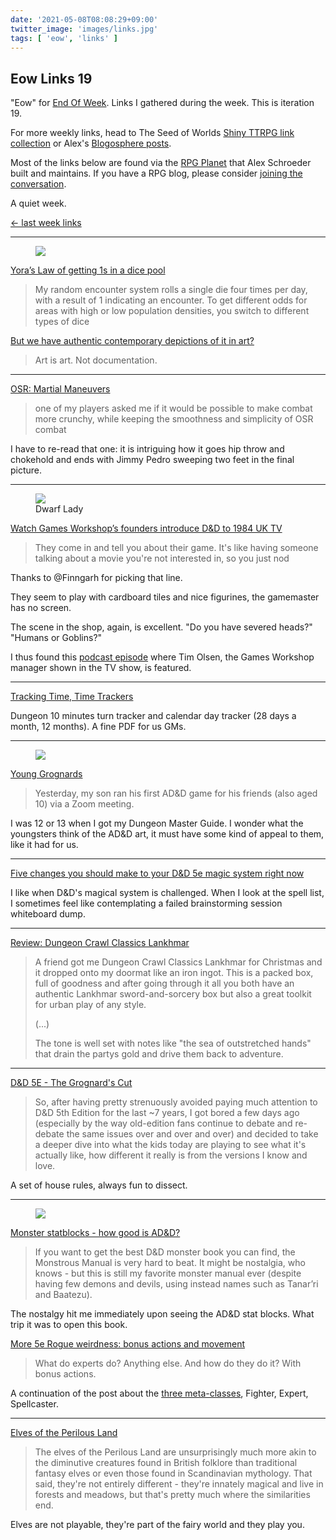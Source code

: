 ```yaml
---
date: '2021-05-08T08:08:29+09:00'
twitter_image: 'images/links.jpg'
tags: [ 'eow', 'links' ]
---
```


## Eow Links 19

"Eow" for [End Of Week](/#eow). Links I gathered during the week. This is iteration 19.

For more weekly links, head to The Seed of Worlds [Shiny TTRPG link collection](https://seedofworlds.blogspot.com/search/label/weekly%20links) or Alex's [Blogosphere posts](https://alexschroeder.ch/wiki/Blogosphere).

Most of the links below are found via the [RPG Planet](https://campaignwiki.org/rpg/) that Alex Schroeder built and maintains. If you have a RPG blog, please consider [joining the conversation](https://campaignwiki.org/wiki/Planet/Please_join!).

A quiet week.

[← last week links](20210502.html?t=Eow_Links_18&f=eow19)

<hr/>

<figure class="right smallest">
<a href="https://github.com/jmettraux/rpg.scad/blob/2bb4003de0b1feee70836f5e1b206b72ba636e41/_stl/dicetower.stl"><img src="images/20210508_double1.jpg" loading="lazy" /></a>
<figcaption>
</figcaption>
</figure>

[Yora’s Law of getting 1s in a dice pool](http://spriggans-den.com/2021/05/07/yoras-law-of-getting-1s-in-a-dice-pool/)

> My random encounter system rolls a single die four times per day, with a result of 1 indicating an encounter. To get different odds for areas with high or low population densities, you switch to different types of dice

[But we have authentic contemporary depictions of it in art?](http://spriggans-den.com/2021/05/02/but-we-have-authentic-contemporary-depictions-of-it-in-art/)

> Art is art. Not documentation.

<hr/>

[OSR: Martial Maneuvers](https://www.remixesandrevelations.com/2021/05/osr-martial-maneuvers.html)

> one of my players asked me if it would be possible to make combat more crunchy, while keeping the smoothness and simplicity of OSR combat

I have to re-read that one: it is intriguing how it goes hip throw and chokehold and ends with Jimmy Pedro sweeping two feet in the final picture.

<hr/>

<figure class="right smallest">
<a href="https://www.youtube.com/watch?v=PKZuafM-bwg"><img src="images/20210508_dwarflady.jpg" loading="lazy" /></a>
<figcaption>
Dwarf Lady
</figcaption>
</figure>

[Watch Games Workshop’s founders introduce D&D to 1984 UK TV](https://www.geeknative.com/131160/watch-games-workshops-founders-introduce-dd-to-1984-uk-tv/)

> They come in and tell you about their game. It's like having someone talking about a movie you're not interested in, so you just nod

Thanks to @Finngarh for picking that line.

They seem to play with cardboard tiles and nice figurines, the gamemaster has no screen.

The scene in the shop, again, is excellent. "Do you have severed heads?" "Humans or Goblins?"

I thus found this [podcast episode](https://thegrognardfiles.com/2017/04/18/episode-12-part-1-games-workshop-citadel-with-tim-olsen/) where Tim Olsen, the Games Workshop manager shown in the TV show, is featured.

<hr/>

[Tracking Time, Time Trackers](https://therecouldhavebeensnakes.wordpress.com/2021/05/04/tracking-time-time-trackers/)

Dungeon 10 minutes turn tracker and calendar day tracker (28 days a month, 12 months). A fine PDF for us GMs.

<hr/>

<figure class="right smallest">
<a href="https://bxblackrazor.blogspot.com/2021/05/young-grognards.html"><img src="images/20210508_dmg.jpg" loading="lazy" /></a>
<figcaption>
</figcaption>
</figure>

[Young Grognards](https://bxblackrazor.blogspot.com/2021/05/young-grognards.html)

> Yesterday, my son ran his first AD&D game for his friends (also aged 10) via a Zoom meeting.

I was 12 or 13 when I got my Dungeon Master Guide. I wonder what the youngsters think of the AD&D art, it must have some kind of appeal to them, like it had for us.

<hr/>

[Five changes you should make to your D&D 5e magic system right now](https://gnomestew.com/five-changes-you-should-make-to-your-dd-5e-magic-system-right-now/)

I like when D&D's magical system is challenged. When I look at the spell list, I sometimes feel like contemplating a failed brainstorming session whiteboard dump.

<hr/>

[Review: Dungeon Crawl Classics Lankhmar](http://seedofworlds.blogspot.com/2021/05/review-dungeon-crawl-classics-lankhmar.html)

> A friend got me Dungeon Crawl Classics Lankhmar for Christmas and it dropped onto my doormat like an iron ingot. This is a packed box, full of goodness and after going through it all you both have an authentic Lankhmar sword-and-sorcery box but also a great toolkit for urban play of any style.
>
> (...)
>
> The tone is well set with notes like "the sea of outstretched hands" that drain the partys gold and drive them back to adventure.

<hr/>

[D&D 5E - The Grognard's Cut](https://mystical-trash-heap.blogspot.com/2021/05/d-5e-grognards-cut.html)

> So, after having pretty strenuously avoided paying much attention to D&D 5th Edition for the last ~7 years, I got bored a few days ago (especially by the way old-edition fans continue to debate and re-debate the same issues over and over and over) and decided to take a deeper dive into what the kids today are playing to see what it's actually like, how different it really is from the versions I know and love.

A set of house rules, always fun to dissect.

<hr/>

<figure class="right">
<a href="https://methodsetmadness.blogspot.com/2021/05/monster-statblocks-how-good-is-ad.html"><img src="images/20210508_griffon.png" loading="lazy" /></a>
<figcaption>
</figcaption>
</figure>

[Monster statblocks - how good is AD&D?](https://methodsetmadness.blogspot.com/2021/05/monster-statblocks-how-good-is-ad.html)

> If you want to get the best D&D monster book you can find, the Monstrous Manual is very hard to beat. It might be nostalgia, who knows - but this is still my favorite monster manual ever (despite having few demons and devils, using instead names such as Tanar’ri and Baatezu).

The nostalgy hit me immediately upon seeing the AD&D stat blocks. What trip it was to open this book.

[More 5e Rogue weirdness: bonus actions and movement](https://methodsetmadness.blogspot.com/2021/05/more-5e-rogue-weirdness-bonus-actions.html)

> What do experts do? Anything else. And how do they do it? With bonus actions.

A continuation of the post about the [three meta-classes](http://methodsetmadness.blogspot.com/2021/01/the-curious-case-of-5e-rogue.html), Fighter, Expert, Spellcaster.

<hr/>

[Elves of the Perilous Land](http://www.trollishdelver.com/2021/05/elves-of-perilous-land.html)

> The elves of the Perilous Land are unsurprisingly much more akin to the diminutive creatures found in British folklore than traditional fantasy elves or even those found in Scandinavian mythology. That said, they're not entirely different - they're innately magical and live in forests and meadows, but that's pretty much where the similarities end.

Elves are not playable, they're part of the fairy world and they play you.

